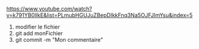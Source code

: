 https://www.youtube.com/watch?v=k791YB0llkE&list=PLmubHGUJuZBepDIkkFnq3Na5OJFJImYsu&index=5

1. modifier le fichier
2. git add monFichier
3. git commit -m "Mon commentaire"

